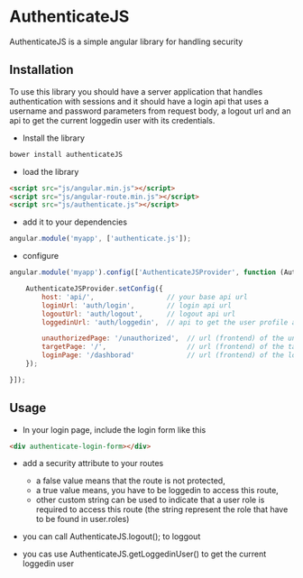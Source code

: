 AuthenticateJS
=============

AuthenticateJS is a simple angular library for handling security

Installation
------------

To use this library you should have a server application that handles authentication with sessions and it should have a login api that uses a username and password parameters from request body, a logout url and an api to get the current loggedin user with its credentials.

 * Install the library

```bash
bower install authenticateJS
```

 * load the library

```html
<script src="js/angular.min.js"></script>
<script src="js/angular-route.min.js"></script>
<script src="js/authenticate.js"></script>
```

 * add it to your dependencies

```javascript
angular.module('myapp', ['authenticate.js']);
```

 * configure

```javascript
angular.module('myapp').config(['AuthenticateJSProvider', function (AuthenticateJSProvider) {

    AuthenticateJSProvider.setConfig({
        host: 'api/',                  // your base api url
        loginUrl: 'auth/login',        // login api url
        logoutUrl: 'auth/logout',      // logout api url
        loggedinUrl: 'auth/loggedin',  // api to get the user profile and roles

        unauthorizedPage: '/unauthorized',  // url (frontend) of the unauthorized page
        targetPage: '/',                    // url (frontend) of the target page on login success
        loginPage: '/dashborad'             // url (frontend) of the login page
    });

}]);
```

Usage
-----

 * In your login page, include the login form like this

```html
<div authenticate-login-form></div>
```

 * add a security attribute to your routes
     * a false value means that the route is not protected,
     * a true value means, you have to be loggedin to access this route,
     * other custom string can be used to indicate that a user role is required to access this route (the string represent the role that have to be found in user.roles)

* you can call AuthenticateJS.logout(); to loggout

* you cas use AuthenticateJS.getLoggedinUser() to get the current loggedin user
